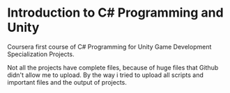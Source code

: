 # Introduction to C# Programming and Unity

Coursera first course of C# Programming for Unity Game Development Specialization Projects.

Not all the projects have complete files, because of huge files that Github didn't allow me to upload.
By the way i tried to upload all scripts and important files and the output of projects.
